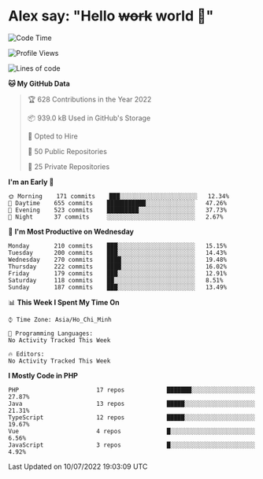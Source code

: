 # Alex say: "Hello ~~work~~ world 🐾"

<!--START_SECTION:waka-->
![Code Time](http://img.shields.io/badge/Code%20Time-838%20hrs%2047%20mins-blue)

![Profile Views](http://img.shields.io/badge/Profile%20Views-0-blue)

![Lines of code](https://img.shields.io/badge/From%20Hello%20World%20I%27ve%20Written-1%20Million%20lines%20of%20code-blue)

**🐱 My GitHub Data** 

> 🏆 628 Contributions in the Year 2022
 > 
> 📦 939.0 kB Used in GitHub's Storage 
 > 
> 💼 Opted to Hire
 > 
> 📜 50 Public Repositories 
 > 
> 🔑 25 Private Repositories  
 > 
**I'm an Early 🐤** 

```text
🌞 Morning    171 commits    ███░░░░░░░░░░░░░░░░░░░░░░   12.34% 
🌆 Daytime    655 commits    ███████████░░░░░░░░░░░░░░   47.26% 
🌃 Evening    523 commits    █████████░░░░░░░░░░░░░░░░   37.73% 
🌙 Night      37 commits     ░░░░░░░░░░░░░░░░░░░░░░░░░   2.67%

```
📅 **I'm Most Productive on Wednesday** 

```text
Monday       210 commits    ███░░░░░░░░░░░░░░░░░░░░░░   15.15% 
Tuesday      200 commits    ███░░░░░░░░░░░░░░░░░░░░░░   14.43% 
Wednesday    270 commits    ████░░░░░░░░░░░░░░░░░░░░░   19.48% 
Thursday     222 commits    ████░░░░░░░░░░░░░░░░░░░░░   16.02% 
Friday       179 commits    ███░░░░░░░░░░░░░░░░░░░░░░   12.91% 
Saturday     118 commits    ██░░░░░░░░░░░░░░░░░░░░░░░   8.51% 
Sunday       187 commits    ███░░░░░░░░░░░░░░░░░░░░░░   13.49%

```


📊 **This Week I Spent My Time On** 

```text
⌚︎ Time Zone: Asia/Ho_Chi_Minh

💬 Programming Languages: 
No Activity Tracked This Week

🔥 Editors: 
No Activity Tracked This Week

```

**I Mostly Code in PHP** 

```text
PHP                      17 repos            ███████░░░░░░░░░░░░░░░░░░   27.87% 
Java                     13 repos            █████░░░░░░░░░░░░░░░░░░░░   21.31% 
TypeScript               12 repos            █████░░░░░░░░░░░░░░░░░░░░   19.67% 
Vue                      4 repos             █░░░░░░░░░░░░░░░░░░░░░░░░   6.56% 
JavaScript               3 repos             █░░░░░░░░░░░░░░░░░░░░░░░░   4.92%

```



 Last Updated on 10/07/2022 19:03:09 UTC
<!--END_SECTION:waka-->

